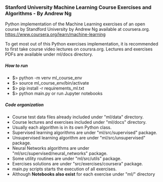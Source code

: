 ### Stanford University Machine Learning Course Exercises and Algorithms - By Andrew Ng 

Python implementation of the Machine Learning exercises of an open course by
Standford University by Andrew Ng available at coursera.org.
https://www.coursera.org/learn/machine-learning

To get most out of this Python exercises implementation,
it is recommended to first take course video lectures on coursra.org.
Lectures and exercises PDFs are available under ml/docs directory.
  
##### How to run
  * $> python -m venv ml_course_env
  * $> source ml_course_env/bin/activate
  * $> pip install -r requirements_ml.txt
  * $> python main.py or run Jupyter notebooks
  
##### Code organization
  * Course test data files already included under "ml/data" directory.
  * Course lectures and exercises included under "ml/docs" directory.
  * Usually each algorithm is in its own Python class.
  * Supervised learning algorithms are under "ml/src/supervised" package.
  * Unsupervised learning algorithm are under "ml/src/unsupervised" package.
  * Neural Networks algorithms are under "ml/src/supervised/neural_networks" package.
  * Some utility routines are under "ml/src/utils" package.
  * Exercises solutions are under "src/exercises/coursera" package.
  * main.py scripts starts the execution of all exercises.
  * Although **Notebooks also exist** for each exercise under "ml/" directory
